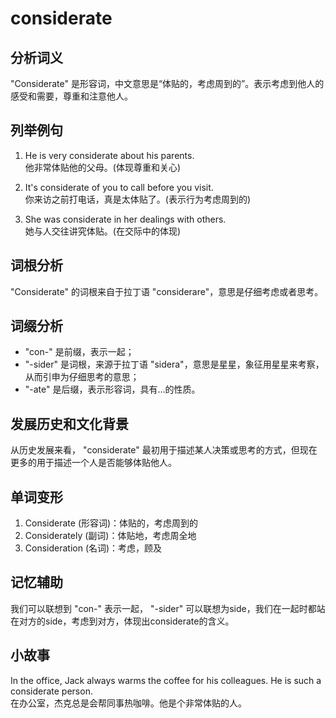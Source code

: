 # considerate

## 分析词义

  

"Considerate" 是形容词，中文意思是“体贴的，考虑周到的”。表示考虑到他人的感受和需要，尊重和注意他人。

  

## 列举例句

  

1.  He is very considerate about his parents.  
    他非常体贴他的父母。(体现尊重和关心)
    
      
    
2.  It's considerate of you to call before you visit.  
    你来访之前打电话，真是太体贴了。(表示行为考虑周到的)
    
      
    
3.  She was considerate in her dealings with others.  
    她与人交往讲究体贴。(在交际中的体现)
    
      
    

  

## 词根分析

  

"Considerate" 的词根来自于拉丁语 "considerare"，意思是仔细考虑或者思考。

  

## 词缀分析

  

*   "con-" 是前缀，表示一起；
*   "-sider" 是词根，来源于拉丁语 "sidera"，意思是星星，象征用星星来考察，从而引申为仔细思考的意思；
*   "-ate" 是后缀，表示形容词，具有…的性质。

  

## 发展历史和文化背景

  

从历史发展来看， "considerate" 最初用于描述某人决策或思考的方式，但现在更多的用于描述一个人是否能够体贴他人。

  

## 单词变形

  

1.  Considerate (形容词)：体贴的，考虑周到的
2.  Considerately (副词)：体贴地，考虑周全地
3.  Consideration (名词)：考虑，顾及

  

## 记忆辅助

  

我们可以联想到 "con-" 表示一起， "-sider" 可以联想为side，我们在一起时都站在对方的side，考虑到对方，体现出considerate的含义。

  

## 小故事

  

In the office, Jack always warms the coffee for his colleagues. He is such a considerate person.  
在办公室，杰克总是会帮同事热咖啡。他是个非常体贴的人。
